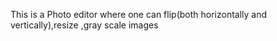 This is a Photo editor where one can flip(both horizontally and vertically),resize ,gray scale images
